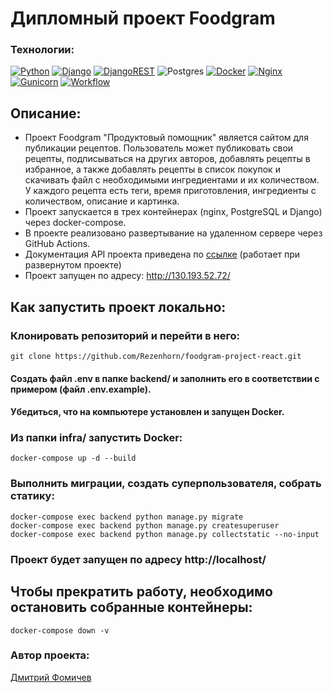 # Дипломный проект Foodgram
### Технологии:
[![Python](https://img.shields.io/badge/python-3670A0?style=for-the-badge&logo=python&logoColor=ffdd54)](https://www.python.org/downloads/release/python-379/) [![Django](https://img.shields.io/badge/django-%23092E20.svg?style=for-the-badge&logo=django&logoColor=white)](https://www.djangoproject.com/) [![DjangoREST](https://img.shields.io/badge/DJANGO-REST-ff1709?style=for-the-badge&logo=django&logoColor=white&color=ff1709&labelColor=gray)](https://www.django-rest-framework.org/) ![Postgres](https://img.shields.io/badge/postgres-%23316192.svg?style=for-the-badge&logo=postgresql&logoColor=white) [![Docker](https://img.shields.io/badge/docker-%230db7ed.svg?style=for-the-badge&logo=docker&logoColor=white)](https://www.docker.com/) [![Nginx](https://img.shields.io/badge/nginx-%23009639.svg?style=for-the-badge&logo=nginx&logoColor=white)](https://nginx.org/) [![Gunicorn](https://img.shields.io/badge/gunicorn-%298729.svg?style=for-the-badge&logo=gunicorn&logoColor=white)](https://gunicorn.org/) [![Workflow](https://github.com/Rezenhorn/foodgram-project-react/actions/workflows/foodgram_workflow.yml/badge.svg)](https://github.com/Rezenhorn/foodgram-project-react/actions/workflows/foodgram_workflow.yml)

## Описание:
- Проект Foodgram "Продуктовый помощник" является сайтом для публикации рецептов. Пользователь может публиковать свои рецепты, подписываться на других авторов, добавлять рецепты в избранное, а также добавлять рецепты в список покупок и скачивать файл с необходимыми ингредиентами и их количеством. У каждого рецепта есть теги, время приготовления, ингредиенты с количеством, описание и картинка.
- Проект запускается в трех контейнерах (nginx, PostgreSQL и Django) через docker-compose.
- В проекте реализовано развертывание на удаленном сервере через GitHub Actions.
- Документация API проекта приведена по [ссылке](http://localhost/api/docs/) (работает при развернутом проекте)
- Проект запущен по адресу: http://130.193.52.72/

## Как запустить проект локально:
### Клонировать репозиторий и перейти в него:
```
git clone https://github.com/Rezenhorn/foodgram-project-react.git
```
#### Создать файл .env в папке backend/ и заполнить его в соответствии с примером (файл .env.example).
#### Убедиться, что на компьютере установлен и запущен Docker.
### Из папки infra/ запустить Docker:
```
docker-compose up -d --build
```
### Выполнить миграции, создать суперпользователя, собрать статику:
```
docker-compose exec backend python manage.py migrate
docker-compose exec backend python manage.py createsuperuser
docker-compose exec backend python manage.py collectstatic --no-input
```
### Проект будет запущен по адресу http://localhost/
## Чтобы прекратить работу, необходимо остановить собранные контейнеры:
```
docker-compose down -v
```
### Автор проекта:
[Дмитрий Фомичев](https://github.com/Rezenhorn)